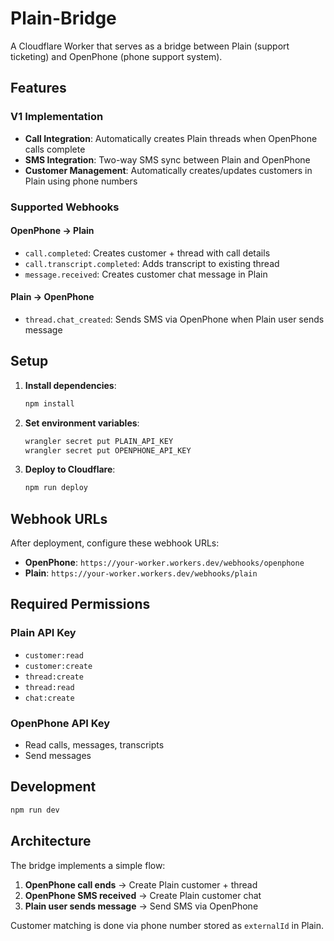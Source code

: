 # Plain-Bridge

A Cloudflare Worker that serves as a bridge between Plain (support ticketing) and OpenPhone (phone support system).

## Features

### V1 Implementation
- **Call Integration**: Automatically creates Plain threads when OpenPhone calls complete
- **SMS Integration**: Two-way SMS sync between Plain and OpenPhone
- **Customer Management**: Automatically creates/updates customers in Plain using phone numbers

### Supported Webhooks

#### OpenPhone → Plain
- `call.completed`: Creates customer + thread with call details
- `call.transcript.completed`: Adds transcript to existing thread
- `message.received`: Creates customer chat message in Plain

#### Plain → OpenPhone  
- `thread.chat_created`: Sends SMS via OpenPhone when Plain user sends message

## Setup

1. **Install dependencies**:
   ```bash
   npm install
   ```

2. **Set environment variables**:
   ```bash
   wrangler secret put PLAIN_API_KEY
   wrangler secret put OPENPHONE_API_KEY
   ```

3. **Deploy to Cloudflare**:
   ```bash
   npm run deploy
   ```

## Webhook URLs

After deployment, configure these webhook URLs:

- **OpenPhone**: `https://your-worker.workers.dev/webhooks/openphone`
- **Plain**: `https://your-worker.workers.dev/webhooks/plain`

## Required Permissions

### Plain API Key
- `customer:read`
- `customer:create` 
- `thread:create`
- `thread:read`
- `chat:create`

### OpenPhone API Key
- Read calls, messages, transcripts
- Send messages

## Development

```bash
npm run dev
```

## Architecture

The bridge implements a simple flow:

1. **OpenPhone call ends** → Create Plain customer + thread
2. **OpenPhone SMS received** → Create Plain customer chat
3. **Plain user sends message** → Send SMS via OpenPhone

Customer matching is done via phone number stored as `externalId` in Plain.